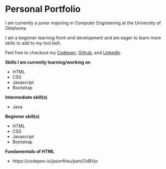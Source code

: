 # Personal Portfolio
I am currently a junior majoring in Computer Engineering at the University of Oklahoma.

I am a beginner learning front-end development and am eager to learn more skills to add to my tool belt.

Feel free to checkout my [Codepen](https://codepen.io/jasonftieu/), [Github](https://github.com/jasonftieu), and [LinkedIn](https://www.linkedin.com/in/jason-tieu/)

<strong> Skills I am currently learning/working on </strong>
  <ul>
    <li> HTML </li>
    <li> CSS </li>
    <li> Javascript </li>
    <li> Bootstrap </li>
  </ul>
<strong> Intermediate skill(s) </strong>
  <ul>
    <li> Java </li>
  </ul>
  
<strong> Beginner skill(s) </strong>
  <ul>
    <li> HTML </li>
    <li> CSS  </li>
    <li> Javascript </li>
    <li> Bootstrap </li>
  </ul>


<strong> Fundamentals of HTML </strong>
  <ul>
    <li> https://codepen.io/jasonftieu/pen/OxBVjo </li>
  </ul>

